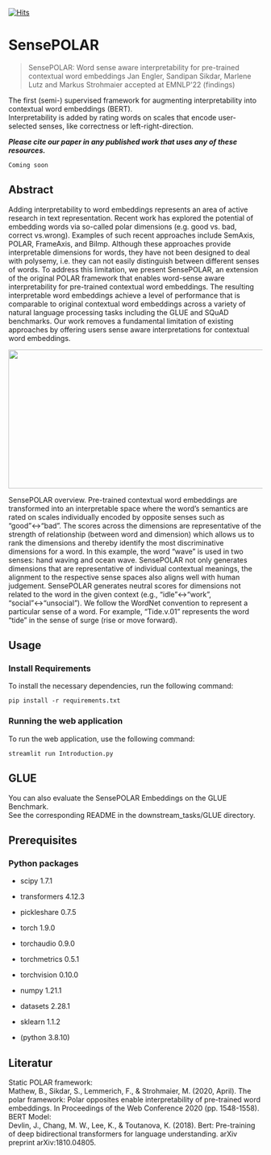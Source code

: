 [![Hits](https://hits.seeyoufarm.com/api/count/incr/badge.svg?url=https%3A%2F%2Fgithub.com%2FJanEnglerRWTH%2FSensePOLAR&count_bg=%2379C83D&title_bg=%23555555&icon=&icon_color=%23E7E7E7&title=hits&edge_flat=false)](https://hits.seeyoufarm.com)
# SensePOLAR
> SensePOLAR: Word sense aware interpretability for pre-trained contextual word embeddings Jan Engler, Sandipan Sikdar, Marlene Lutz and Markus Strohmaier accepted at EMNLP'22 (findings)

The first (semi-) supervised framework for augmenting interpretability into contextual word embeddings (BERT).  
Interpretability is added by rating words on scales that encode user-selected senses, like correctness or left-right-direction.

***Please cite our paper in any published work that uses any of these resources.***
~~~
Coming soon
~~~

## Abstract
Adding interpretability to word embeddings represents an area of active research in text representation. Recent work has explored the potential of embedding words via so-called polar dimensions (e.g. good vs. bad, correct vs.wrong). Examples of such recent approaches include SemAxis, POLAR, FrameAxis, and BiImp. Although these approaches provide interpretable dimensions for words, they have not been designed to deal with polysemy, i.e. they can not easily distinguish between different senses of words. To address this limitation, we present SensePOLAR, an extension of the original POLAR framework that enables word-sense aware interpretability for pre-trained contextual word embeddings. The resulting interpretable word embeddings achieve a level of performance that is comparable to original contextual word embeddings across a variety of natural language processing tasks including the GLUE and SQuAD benchmarks. Our work removes a fundamental limitation of existing
approaches by offering users sense aware interpretations for contextual word embeddings.

<p align="center"><img src="./sensepolar.png" width="800" height="275"></p>

SensePOLAR overview. Pre-trained contextual word embeddings are transformed into an interpretable
space where the word’s semantics are rated on scales individually encoded by opposite senses such as “good”↔“bad”.
The scores across the dimensions are representative of the strength of relationship (between word and dimension)
which allows us to rank the dimensions and thereby identify the most discriminative dimensions for a word. In this
example, the word “wave” is used in two senses: hand waving and ocean wave. SensePOLAR not only generates
dimensions that are representative of individual contextual meanings, the alignment to the respective sense spaces
also aligns well with human judgement. SensePOLAR generates neutral scores for dimensions not related to the
word in the given context (e.g., “idle”↔“work”, “social”↔“unsocial”). We follow the WordNet convention to
represent a particular sense of a word. For example, “Tide.v.01” represents the word “tide” in the sense of surge
(rise or move forward).


## Usage

### Install Requirements
To install the necessary dependencies, run the following command:

```
pip install -r requirements.txt
```

### Running the web application
To run the web application, use the following command:
```
streamlit run Introduction.py
```


## GLUE
You can also evaluate the SensePOLAR Embeddings on the GLUE Benchmark.  
See the corresponding README in the downstream_tasks/GLUE directory.

## Prerequisites
### Python packages
* scipy 1.7.1
* transformers 4.12.3
* pickleshare 0.7.5
* torch 1.9.0
* torchaudio 0.9.0
* torchmetrics 0.5.1
* torchvision 0.10.0
* numpy 1.21.1
* datasets 2.28.1
* sklearn 1.1.2

* (python 3.8.10)



## Literatur
Static POLAR framework:  
Mathew, B., Sikdar, S., Lemmerich, F., & Strohmaier, M. (2020, April). The polar framework: Polar opposites enable interpretability of pre-trained word embeddings. In Proceedings of the Web Conference 2020 (pp. 1548-1558).
BERT Model:  
Devlin, J., Chang, M. W., Lee, K., & Toutanova, K. (2018). Bert: Pre-training of deep bidirectional transformers for language understanding. arXiv preprint arXiv:1810.04805.
